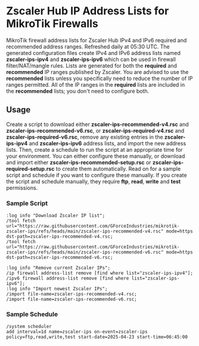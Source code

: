 # Zscaler Hub IP Address Lists for MikroTik Firewalls

MikroTik firewall address lists for Zscaler Hub IPv4 and IPv6 required and recommended address ranges. Refreshed daily at 05:30 UTC. The generated configuration files create IPv4 and IPv6 address lists named **zscaler-ips-ipv4** and **zscaler-ips-ipv6** which can be used in firewall filter/NAT/mangle rules. Lists are generated for both the **required** and **recommended** IP ranges published by Zscaler. You are advised to use the **recommended** lists unless you specifically need to reduce the number of IP ranges permitted. All of the IP ranges in the **required** lists are included in the **recommended** lists; you don't need to configure both.

## Usage 
Create a script to download either **zscaler-ips-recommended-v4.rsc** and **zscaler-ips-recommended-v6.rsc**, or **zscaler-ips-required-v4.rsc** and **zscaler-ips-required-v6.rsc**, remove any existing entries in the **zscaler-ips-ipv4** and **zscaler-ips-ipv6** address lists, and import the new address lists. Then, create a schedule to run the script at an appropriate time for your environment. You can either configure these manually, or download and import either **zscaler-ips-recommended-setup.rsc** or **zscaler-ips-required-setup.rsc** to create them automatically. Read on for a sample script and schedule if you want to configure these manually. If you create the script and schedule manually, they require **ftp**, **read**, **write** and **test** permissions.

### Sample Script

```
:log info "Download Zscaler IP list";
/tool fetch url="https://raw.githubusercontent.com/GForceIndustries/mikrotik-zscaler-ips/refs/heads/main/zscaler-ips-recommended-v4.rsc" mode=https dst-path=zscaler-ips-recommended-v4.rsc;
/tool fetch url="https://raw.githubusercontent.com/GForceIndustries/mikrotik-zscaler-ips/refs/heads/main/zscaler-ips-recommended-v6.rsc" mode=https dst-path=zscaler-ips-recommended-v6.rsc;

:log info "Remove current Zscaler IPs";
/ip firewall address-list remove [find where list="zscaler-ips-ipv4"];
/ipv6 firewall address-list remove [find where list="zscaler-ips-ipv6"];
:log info "Import newest Zscaler IPs";
/import file-name=zscaler-ips-recommended-v4.rsc;
/import file-name=zscaler-ips-recommended-v6.rsc;
```

### Sample Schedule

```
/system scheduler
add interval=1d name=zscaler-ips on-event=zscaler-ips policy=ftp,read,write,test start-date=2025-04-23 start-time=06:45:00
```
